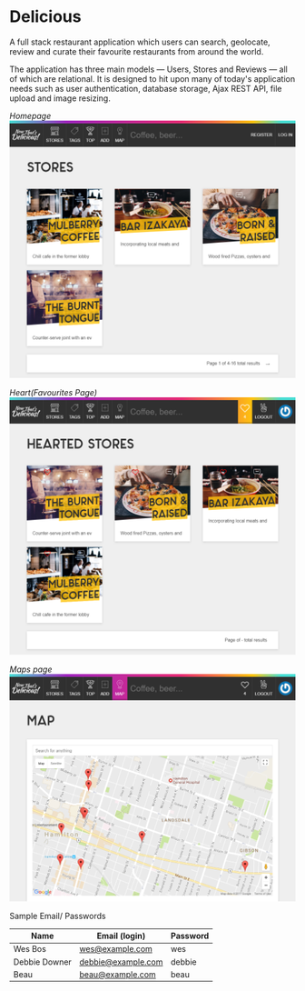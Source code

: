 # Delicious

A full stack restaurant application which users can search, geolocate, review and curate their favourite restaurants from around the world.

The application has three main models — Users, Stores and Reviews — all of which are relational. It is designed to hit upon many of today's application needs such as user authentication, database storage, Ajax REST API, file upload and image resizing.


_Homepage_
![img](./delicious.now.sh.png)

_Heart(Favourites Page)_
![img](./delicious.now.sh-hearts.png)

_Maps page_
![img](./delicious.now.sh-map.png)



Sample Email/ Passwords

|Name|Email (login)|Password|
|---|---|---|
|Wes Bos|wes@example.com|wes|
|Debbie Downer|debbie@example.com|debbie|
|Beau|beau@example.com|beau|
